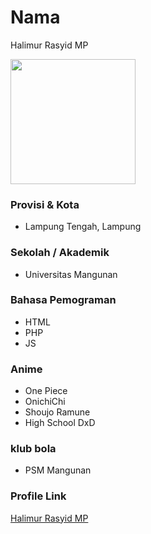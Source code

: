 # Nama
Halimur Rasyid MP

<img src="https://avatars.githubusercontent.com/rasyid2027" width="200" height="200" align="center"/>

### Provisi & Kota
- Lampung Tengah, Lampung

### Sekolah / Akademik
- Universitas Mangunan 

### Bahasa Pemograman

- HTML
- PHP
- JS

### Anime

- One Piece
- OnichiChi
- Shoujo Ramune
- High School DxD

### klub bola

- PSM Mangunan

### Profile Link

[Halimur Rasyid MP](https://github.com/rasyid2027)

